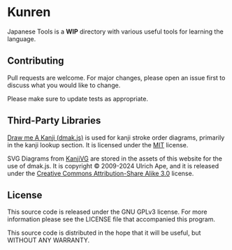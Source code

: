 # Kunren

Japanese Tools is a **WIP** directory with various useful tools for learning the language.

## Contributing

Pull requests are welcome. For major changes, please open an issue first
to discuss what you would like to change.

Please make sure to update tests as appropriate.

## Third-Party Libraries
[Draw me A Kanji (dmak.js)](https://github.com/mbilbille/dmak) is used for kanji stroke order diagrams, primarily in the kanji lookup section. It is licensed under the [MIT](https://github.com/mbilbille/dmak/blob/master/LICENSE) license.

SVG Diagrams from [KanjiVG](https://kanjivg.tagaini.net) are stored in the assets of this website for the use of dmak.js. It is copyright © 2009-2024 Ulrich Ape, and it is released under the [Creative Commons Attribution-Share Alike 3.0](https://creativecommons.org/licenses/by-sa/3.0/) license.

## License

This source code is released under the GNU GPLv3 license. For more information please see the LICENSE file that accompanied this program.

This source code is distributed in the hope that it will be useful, but WITHOUT ANY WARRANTY.

